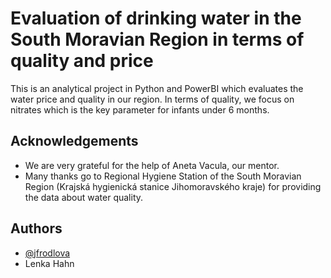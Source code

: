 # Evaluation of drinking water in the South Moravian Region in terms of quality and price

This is an analytical project in Python and PowerBI which evaluates the water price and quality in our region. In terms of quality, we focus on nitrates which is the key parameter for infants under 6 months. 


## Acknowledgements

 - We are very grateful for the help of Aneta Vacula, our mentor.
 - Many thanks go to Regional Hygiene Station of the South Moravian Region (Krajská hygienická stanice Jihomoravského kraje) for providing the data about water quality.


## Authors

- [@jfrodlova](https://www.github.com/jfrodlova)
- Lenka Hahn
